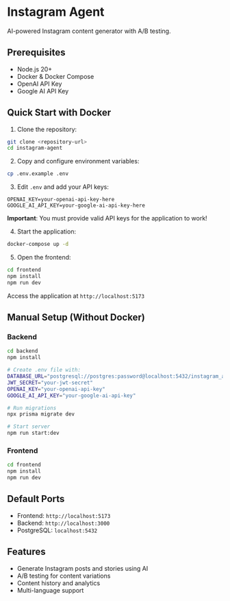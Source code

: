 # Instagram Agent

AI-powered Instagram content generator with A/B testing.

## Prerequisites

- Node.js 20+
- Docker & Docker Compose
- OpenAI API Key
- Google AI API Key

## Quick Start with Docker

1. Clone the repository:
```bash
git clone <repository-url>
cd instagram-agent
```

2. Copy and configure environment variables:
```bash
cp .env.example .env
```

3. Edit `.env` and add your API keys:
```env
OPENAI_KEY=your-openai-api-key-here
GOOGLE_AI_API_KEY=your-google-ai-api-key-here
```

**Important**: You must provide valid API keys for the application to work!

4. Start the application:
```bash
docker-compose up -d
```

5. Open the frontend:
```bash
cd frontend
npm install
npm run dev
```

Access the application at `http://localhost:5173`

## Manual Setup (Without Docker)

### Backend

```bash
cd backend
npm install

# Create .env file with:
DATABASE_URL="postgresql://postgres:password@localhost:5432/instagram_agent?schema=public"
JWT_SECRET="your-jwt-secret"
OPENAI_KEY="your-openai-api-key"
GOOGLE_AI_API_KEY="your-google-ai-api-key"

# Run migrations
npx prisma migrate dev

# Start server
npm run start:dev
```

### Frontend

```bash
cd frontend
npm install
npm run dev
```

## Default Ports

- Frontend: `http://localhost:5173`
- Backend: `http://localhost:3000`
- PostgreSQL: `localhost:5432`

## Features

- Generate Instagram posts and stories using AI
- A/B testing for content variations
- Content history and analytics
- Multi-language support